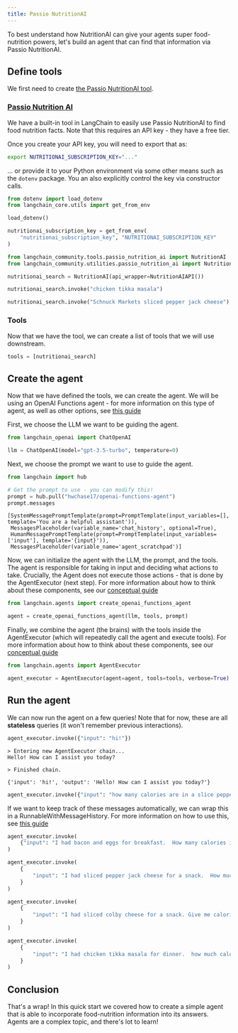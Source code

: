 ```yaml
---
title: Passio NutritionAI
---
```


To best understand how NutritionAI can give your agents super food-nutrition powers, let's build an agent that can find that information via Passio NutritionAI.

## Define tools

We first need to create [the Passio NutritionAI tool](/oss/integrations/tools/passio_nutrition_ai).

### [Passio Nutrition AI](/oss/integrations/tools/passio_nutrition_ai)

We have a built-in tool in LangChain to easily use Passio NutritionAI to find food nutrition facts.
Note that this requires an API key - they have a free tier.

Once you create your API key, you will need to export that as:

```bash
export NUTRITIONAI_SUBSCRIPTION_KEY="..."
```

... or provide it to your Python environment via some other means such as the `dotenv` package.  You an also explicitly control the key via constructor calls.


```python
from dotenv import load_dotenv
from langchain_core.utils import get_from_env

load_dotenv()

nutritionai_subscription_key = get_from_env(
    "nutritionai_subscription_key", "NUTRITIONAI_SUBSCRIPTION_KEY"
)
```


```python
from langchain_community.tools.passio_nutrition_ai import NutritionAI
from langchain_community.utilities.passio_nutrition_ai import NutritionAIAPI
```


```python
nutritionai_search = NutritionAI(api_wrapper=NutritionAIAPI())
```


```python
nutritionai_search.invoke("chicken tikka masala")
```


```python
nutritionai_search.invoke("Schnuck Markets sliced pepper jack cheese")
```

### Tools

Now that we have the tool, we can create a list of tools that we will use downstream.


```python
tools = [nutritionai_search]
```

## Create the agent

Now that we have defined the tools, we can create the agent. We will be using an OpenAI Functions agent - for more information on this type of agent, as well as other options, see [this guide](/oss/concepts/agents)

First, we choose the LLM we want to be guiding the agent.


```python
from langchain_openai import ChatOpenAI

llm = ChatOpenAI(model="gpt-3.5-turbo", temperature=0)
```

Next, we choose the prompt we want to use to guide the agent.


```python
from langchain import hub

# Get the prompt to use - you can modify this!
prompt = hub.pull("hwchase17/openai-functions-agent")
prompt.messages
```



```output
[SystemMessagePromptTemplate(prompt=PromptTemplate(input_variables=[], template='You are a helpful assistant')),
 MessagesPlaceholder(variable_name='chat_history', optional=True),
 HumanMessagePromptTemplate(prompt=PromptTemplate(input_variables=['input'], template='{input}')),
 MessagesPlaceholder(variable_name='agent_scratchpad')]
```


Now, we can initialize the agent with the LLM, the prompt, and the tools. The agent is responsible for taking in input and deciding what actions to take. Crucially, the Agent does not execute those actions - that is done by the AgentExecutor (next step). For more information about how to think about these components, see our [conceptual guide](/oss/concepts/agents)


```python
from langchain.agents import create_openai_functions_agent

agent = create_openai_functions_agent(llm, tools, prompt)
```

Finally, we combine the agent (the brains) with the tools inside the AgentExecutor (which will repeatedly call the agent and execute tools). For more information about how to think about these components, see our [conceptual guide](/oss/concepts/agents)


```python
from langchain.agents import AgentExecutor

agent_executor = AgentExecutor(agent=agent, tools=tools, verbose=True)
```

## Run the agent

We can now run the agent on a few queries! Note that for now, these are all **stateless** queries (it won't remember previous interactions).


```python
agent_executor.invoke({"input": "hi!"})
```
```output
> Entering new AgentExecutor chain...
Hello! How can I assist you today?

> Finished chain.
```


```output
{'input': 'hi!', 'output': 'Hello! How can I assist you today?'}
```



```python
agent_executor.invoke({"input": "how many calories are in a slice pepperoni pizza?"})
```

If we want to keep track of these messages automatically, we can wrap this in a RunnableWithMessageHistory. For more information on how to use this, see [this guide](/oss/how-to/message_history)


```python
agent_executor.invoke(
    {"input": "I had bacon and eggs for breakfast.  How many calories is that?"}
)
```


```python
agent_executor.invoke(
    {
        "input": "I had sliced pepper jack cheese for a snack.  How much protein did I have?"
    }
)
```


```python
agent_executor.invoke(
    {
        "input": "I had sliced colby cheese for a snack. Give me calories for this Schnuck Markets product."
    }
)
```


```python
agent_executor.invoke(
    {
        "input": "I had chicken tikka masala for dinner.  how much calories, protein, and fat did I have with default quantity?"
    }
)
```

## Conclusion

That's a wrap! In this quick start we covered how to create a simple agent that is able to incorporate food-nutrition information into its answers. Agents are a complex topic, and there's lot to learn!
